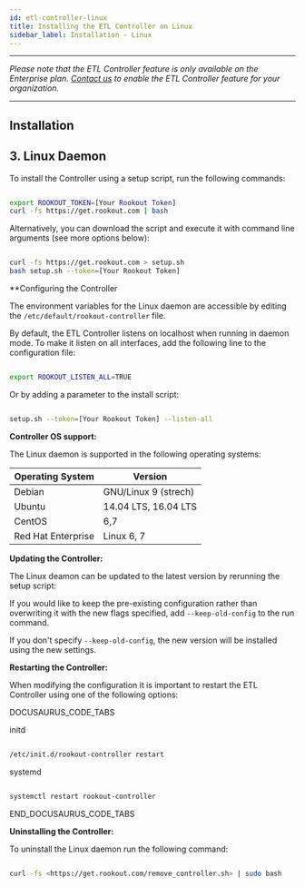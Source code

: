 ```yaml
---
id: etl-controller-linux
title: Installing the ETL Controller on Linux
sidebar_label: Installation - Linux
---
```

* * *

_Please note that the ETL Controller feature is only available on the Enterprise plan. [Contact us](https://www.rookout.com/company/contact) to enable the ETL Controller feature for your organization._

* * *

## Installation

## 3. Linux Daemon

To install the Controller using a setup script, run the following commands:

```bash

export ROOKOUT_TOKEN=[Your Rookout Token]
curl -fs https://get.rookout.com | bash

```

<div className="rookout-org-info" />

Alternatively, you can download the script and execute it with command line arguments (see more options below):

```bash

curl -fs https://get.rookout.com > setup.sh
bash setup.sh --token=[Your Rookout Token]

```

<div className="rookout-org-info" />

\*\*Configuring the Controller

The environment variables for the Linux daemon are accessible by editing the `/etc/default/rookout-controller` file.

By default, the ETL Controller listens on localhost when running in daemon mode.
To make it listen on all interfaces, add the following line to the configuration file:

```bash

export ROOKOUT_LISTEN_ALL=TRUE

```

Or by adding a parameter to the install script:

```bash

setup.sh --token=[Your Rookout Token] --listen-all

```

<div className="rookout-org-info" />

**Controller OS support:**

The Linux daemon is supported in the following operating systems:

| Operating System   | Version              |
| ------------------ | -------------------- |
| Debian             | GNU/Linux 9 (strech) |
| Ubuntu             | 14.04 LTS, 16.04 LTS |
| CentOS             | 6,7                  |
| Red Hat Enterprise | Linux 6, 7           |

**Updating the Controller:**

The Linux deamon can be updated to the latest version by rerunning the setup script:

If you would like to keep the pre-existing configuration rather than overwriting it with the new flags specified, add `--keep-old-config` to the run command.

If you don't specify `--keep-old-config`, the new version will be installed using the new settings.

**Restarting the Controller:**

When modifying the configuration it is important to restart the ETL Controller using one of the following options:

DOCUSAURUS_CODE_TABS

initd

```bash

/etc/init.d/rookout-controller restart


```

systemd

```bash

systemctl restart rookout-controller


```

END_DOCUSAURUS_CODE_TABS

**Uninstalling the Controller:**

To uninstall the Linux daemon run the following command:

```bash

curl -fs <https://get.rookout.com/remove_controller.sh> | sudo bash


```
